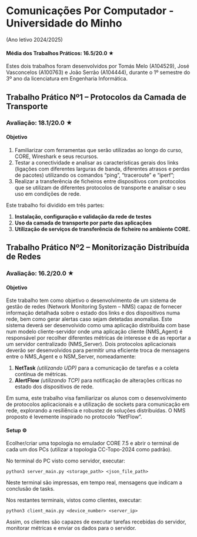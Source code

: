 # Comunicações Por Computador - Universidade do Minho 

(Ano letivo 2024/2025)

#### Média dos Trabalhos Práticos: 16.5/20.0  ★

Estes dois trabalhos foram desenvolvidos por Tomás Melo (A104529), José Vasconcelos (A100763) e João Serrão (A104444), durante o 1º semestre do 3º ano da licenciatura em Engenharia Informática. 

## Trabalho Prático Nº1 – Protocolos da Camada de Transporte
### Avaliação: 18.1/20.0 ★

#### Objetivo 

1. Familiarizar com ferramentas que serão utilizadas ao longo do curso, CORE, Wireshark e seus recursos.
2. Testar a conectividade e analisar as características gerais dos links (ligações com diferentes larguras de banda, diferentes atrasos e perdas de pacotes) utilizando os comandos “ping”, “traceroute” e “iperf”;
3. Realizar a transferência de ficheiros entre dispositivos com protocolos que se utilizam de diferentes protocolos de transporte e analisar o seu uso em condições de rede.

Este trabalho foi dividido em três partes:
1. **Instalação, configuração e validação da rede de testes**
2. **Uso da camada de transporte por parte das aplicações**
3. **Utilização de serviços de transferência de ficheiro no ambiente CORE.**

## Trabalho Prático Nº2 – Monitorização Distribuída de Redes
### Avaliação: 16.2/20.0 ★

#### Objetivo

Este trabalho tem como objetivo o desenvolvimento de um sistema de gestão de redes (Network Monitoring System – NMS) capaz de fornecer informação detalhada sobre o estado dos links e dos dispositivos numa rede, bem como gerar alertas caso sejam detetadas anomalias. Este sistema deverá ser desenvolvido como uma aplicação distribuída com base num modelo cliente-servidor onde uma aplicação cliente (NMS_Agent) é responsável por recolher diferentes métricas de interesse e de as reportar a um servidor centralizado (NMS_Server). Dois protocolos aplicacionais deverão ser desenvolvidos para permitir uma eficiente troca de mensagens entre o NMS_Agent e o NSM_Server, nomeadamente:
1. **NetTask** *(utilizando UDP)* para a comunicação de tarefas e a coleta contínua de métricas.
2. **AlertFlow** *(utilizando TCP)* para notificação de alterações críticas no estado dos dispositivos de rede.

Em suma, este trabalho visa familiarizar os alunos com o desenvolvimento de protocolos aplicacionais e a utilização de sockets para comunicação em rede, explorando a resiliência e robustez de soluções distribuídas. O NMS proposto é levemente inspirado no protocolo “NetFlow”.


#### Setup ⚙️

Ecolher/criar uma topologia no emulador CORE 7.5 e abrir o terminal de cada um dos PCs (utilizar a topologia CC-Topo-2024 como padrão).

No terminal do PC visto como servidor, executar:
```text
python3 server_main.py <storage_path> <json_file_path>
```

Neste terminal são impressas, em tempo real, mensagens que indicam a conclusão de tasks. 

Nos restantes terminais, vistos como clientes, executar: 
```text
python3 client_main.py <device_number> <server_ip>
```

Assim, os clientes são capazes de executar tarefas recebidas do servidor, monitorar métricas e enviar os dados para o servidor. 






